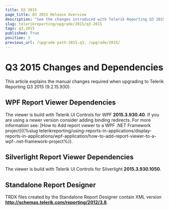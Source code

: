 ```yaml
---
title: Q3 2015
page_title: Q3 2015 Release Overview 
description: "See the changes introduced with Telerik Reporting Q3 2015 that should be considered before upgrading, and the 3rd party products & packages this version depends on."
slug: telerikreporting/upgrade/2015/q3-2015
tags: q3,2015
published: True
position: 3
previous_url: /upgrade-path-2015-q3, /upgrade/2015/
---
```


# Q3 2015 Changes and Dependencies

This article explains the manual changes required when upgrading to Telerik Reporting Q3 2015 (9.2.15.930).

## WPF Report Viewer Dependencies

The viewer is build with Telerik UI Controls for WPF __2015.3.930.40__. If you are using a newer version consider adding binding redirects. For more information see: [How to Add report viewer to a WPF .NET Framework project]({%slug telerikreporting/using-reports-in-applications/display-reports-in-applications/wpf-application/how-to-add-report-viewer-to-a-wpf-.net-framework-project%}).

## Silverlight Report Viewer Dependencies

The viewer is build with Telerik UI Controls for Silverlight __2015.3.930.1050__. 

## Standalone Report Designer

TRDX files created by the Standalone Report Designer contain XML version __http://schemas.telerik.com/reporting/2012/3.8__. 
